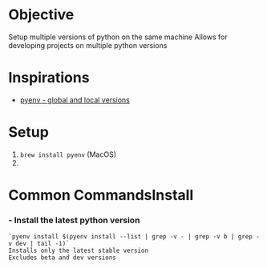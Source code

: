 # Objective
Setup multiple versions of python on the same machine
Allows for developing projects on multiple python versions

# Inspirations
- [pyenv - global and local versions](https://www.youtube.com/watch?v=3my06DUnApM)

# Setup 
1. `brew install pyenv` (MacOS)
1. 


# Common CommandsInstall
### - Install the latest python version
    `pyenv install $(pyenv install --list | grep -v - | grep -v b | grep -v dev | tail -1)`
    Installs only the latest stable version
    Excludes beta and dev versions
